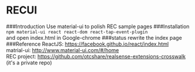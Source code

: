 # RECUI
###Introduction
Use material-ui to polish REC sample pages
###Installation
`npm material-ui react react-dom react-tap-event-plugin`<br />
and open index.html in Google-chrome
###status
rewrite the index page
###Reference
ReactJS: https://facebook.github.io/react/index.html<br />
matrial-ui: http://www.material-ui.com/#/home<br />
REC project: https://github.com/otcshare/realsense-extensions-crosswalk (it's a private repo)
